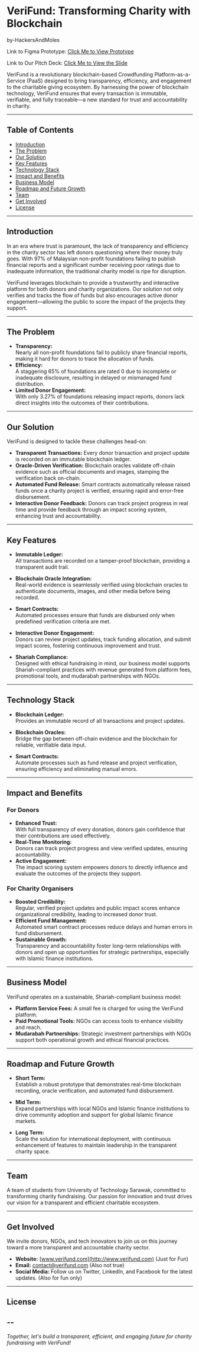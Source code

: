 # VeriFund: Transforming Charity with Blockchain
by-HackersAndMoles

Link to Figma Prototype: [Click Me to View Prototype](https://www.figma.com/proto/3EVvDp2ZhIOusYgOp1uuAy/V1---Hackers---Moles-UM-Hackathon?node-id=1-7&t=BE3Mb0FHivf1UCWE-1&starting-point-node-id=1%3A7)

Link to Our Pitch Deck: [Click Me to View the Slide](https://www.canva.com/design/DAGkMBNoiYE/zhTjv9qC6Znger5eWOocJw/edit?utm_content=DAGkMBNoiYE&utm_campaign=designshare&utm_medium=link2&utm_source=sharebutton)

VeriFund is a revolutionary blockchain-based Crowdfunding Platform-as-a-Service (PaaS) designed to bring transparency, efficiency, and engagement to the charitable giving ecosystem. By harnessing the power of blockchain technology, VeriFund ensures that every transaction is immutable, verifiable, and fully traceable—a new standard for trust and accountability in charity.

---

## Table of Contents

- [Introduction](#introduction)
- [The Problem](#the-problem)
- [Our Solution](#our-solution)
- [Key Features](#key-features)
- [Technology Stack](#technology-stack)
- [Impact and Benefits](#impact-and-benefits)
- [Business Model](#business-model)
- [Roadmap and Future Growth](#roadmap-and-future-growth)
- [Team](#team)
- [Get Involved](#get-involved)
- [License](#license)

---

## Introduction

In an era where trust is paramount, the lack of transparency and efficiency in the charity sector has left donors questioning where their money truly goes. With 97% of Malaysian non-profit foundations failing to publish financial reports and a significant number receiving poor ratings due to inadequate information, the traditional charity model is ripe for disruption. 

VeriFund leverages blockchain to provide a trustworthy and interactive platform for both donors and charity organizations. Our solution not only verifies and tracks the flow of funds but also encourages active donor engagement—allowing the public to score the impact of the projects they support.

---

## The Problem

- **Transparency:**  
  Nearly all non-profit foundations fail to publicly share financial reports, making it hard for donors to trace the allocation of funds.
- **Efficiency:**  
  A staggering 65% of foundations are rated 0 due to incomplete or inadequate disclosure, resulting in delayed or mismanaged fund distribution.
- **Limited Donor Engagement:**  
  With only 3.27% of foundations releasing impact reports, donors lack direct insights into the outcomes of their contributions.

---

## Our Solution

VeriFund is designed to tackle these challenges head-on:
- **Transparent Transactions:** Every donor transaction and project update is recorded on an immutable blockchain ledger.
- **Oracle-Driven Verification:** Blockchain oracles validate off-chain evidence such as official documents and images, stamping the verification back on-chain.
- **Automated Fund Release:** Smart contracts automatically release raised funds once a charity project is verified, ensuring rapid and error-free disbursement.
- **Interactive Donor Feedback:** Donors can track project progress in real time and provide feedback through an impact scoring system, enhancing trust and accountability.

---

## Key Features

- **Immutable Ledger:**  
  All transactions are recorded on a tamper-proof blockchain, providing a transparent audit trail.

- **Blockchain Oracle Integration:**  
  Real-world evidence is seamlessly verified using blockchain oracles to authenticate documents, images, and other media before being recorded.

- **Smart Contracts:**  
  Automated processes ensure that funds are disbursed only when predefined verification criteria are met.

- **Interactive Donor Engagement:**  
  Donors can review project updates, track funding allocation, and submit impact scores, fostering continuous improvement and trust.

- **Shariah Compliance:**  
  Designed with ethical fundraising in mind, our business model supports Shariah-compliant practices with revenue generated from platform fees, promotional tools, and mudarabah partnerships with NGOs.

---

## Technology Stack

- **Blockchain Ledger:**  
  Provides an immutable record of all transactions and project updates.

- **Blockchain Oracles:**  
  Bridge the gap between off-chain evidence and the blockchain for reliable, verifiable data input.

- **Smart Contracts:**  
  Automate processes such as fund release and project verification, ensuring efficiency and eliminating manual errors.

---

## Impact and Benefits

### For Donors
- **Enhanced Trust:**  
  With full transparency of every donation, donors gain confidence that their contributions are used effectively.
- **Real-Time Monitoring:**  
  Donors can track project progress and view verified updates, ensuring accountability.
- **Active Engagement:**  
  The impact scoring system empowers donors to directly influence and evaluate the outcomes of the projects they support.

### For Charity Organisers
- **Boosted Credibility:**  
  Regular, verified project updates and public impact scores enhance organizational credibility, leading to increased donor trust.
- **Efficient Fund Management:**  
  Automated smart contract processes reduce delays and human errors in fund disbursement.
- **Sustainable Growth:**  
  Transparency and accountability foster long-term relationships with donors and open up opportunities for strategic partnerships, especially with Islamic finance institutions.

---

## Business Model

VeriFund operates on a sustainable, Shariah-compliant business model:
- **Platform Service Fees:** A small fee is charged for using the VeriFund platform.
- **Paid Promotional Tools:** NGOs can access tools to enhance visibility and reach.
- **Mudarabah Partnerships:** Strategic investment partnerships with NGOs support both operational growth and ethical financial practices.

---

## Roadmap and Future Growth

- **Short Term:**  
  Establish a robust prototype that demonstrates real-time blockchain recording, oracle verification, and automated fund disbursement.
  
- **Mid Term:**  
  Expand partnerships with local NGOs and Islamic finance institutions to drive community adoption and support for global Islamic finance markets.
  
- **Long Term:**  
  Scale the solution for international deployment, with continuous enhancement of features to maintain leadership in the transparent charity space.

---

## Team

A team of students from University of Technology Sarawak, committed to transforming charity fundraising. Our passion for innovation and trust drives our vision for a transparent and efficient charitable ecosystem.

---

## Get Involved

We invite donors, NGOs, and tech innovators to join us on this journey toward a more transparent and accountable charity sector.  
- **Website:** [www.verifund.com](http://www.verifund.com)  (Just for Fun)
- **Email:** contact@verifund.com (Also not true) 
- **Social Media:** Follow us on Twitter, LinkedIn, and Facebook for the latest updates. (Also for fun only)

---

## License
--
---

*Together, let's build a transparent, efficient, and engaging future for charity fundraising with VeriFund!*
